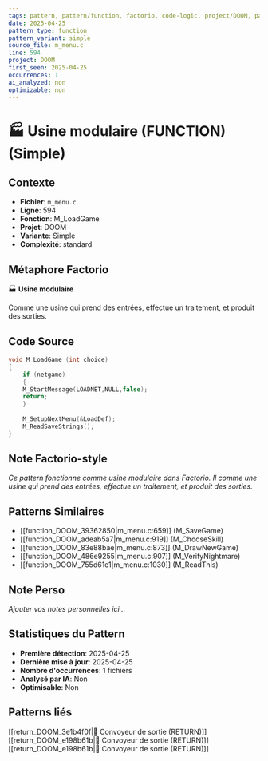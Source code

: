 ```yaml
---
tags: pattern, pattern/function, factorio, code-logic, project/DOOM, pattern/variant/simple
date: 2025-04-25
pattern_type: function
pattern_variant: simple
source_file: m_menu.c
line: 594
project: DOOM
first_seen: 2025-04-25
occurrences: 1
ai_analyzed: non
optimizable: non
---
```


# 🏭 Usine modulaire (FUNCTION) (Simple)

## Contexte
- **Fichier**: `m_menu.c`
- **Ligne**: 594
- **Fonction**: M_LoadGame
- **Projet**: DOOM
- **Variante**: Simple
- **Complexité**: standard

## Métaphore Factorio
🏭 **Usine modulaire**

Comme une usine qui prend des entrées, effectue un traitement, et produit des sorties.

## Code Source
```c
void M_LoadGame (int choice)
{
    if (netgame)
    {
	M_StartMessage(LOADNET,NULL,false);
	return;
    }
	
    M_SetupNextMenu(&LoadDef);
    M_ReadSaveStrings();
}
```

## Note Factorio-style
*Ce pattern fonctionne comme usine modulaire dans Factorio. Il comme une usine qui prend des entrées, effectue un traitement, et produit des sorties.*

## Patterns Similaires
- [[function_DOOM_39362850|m_menu.c:659]] (M_SaveGame)
- [[function_DOOM_adeab5a7|m_menu.c:919]] (M_ChooseSkill)
- [[function_DOOM_83e88bae|m_menu.c:873]] (M_DrawNewGame)
- [[function_DOOM_486e9255|m_menu.c:907]] (M_VerifyNightmare)
- [[function_DOOM_755d61e1|m_menu.c:1030]] (M_ReadThis)

## Note Perso
*Ajouter vos notes personnelles ici...*

## Statistiques du Pattern
- **Première détection**: 2025-04-25
- **Dernière mise à jour**: 2025-04-25
- **Nombre d'occurrences**: 1 fichiers
- **Analysé par IA**: Non
- **Optimisable**: Non

## Patterns liés
[[return_DOOM_3e1b4f0f|🚚 Convoyeur de sortie (RETURN)]]
[[return_DOOM_e198b61b|🚚 Convoyeur de sortie (RETURN)]]
[[return_DOOM_e198b61b|🚚 Convoyeur de sortie (RETURN)]]
